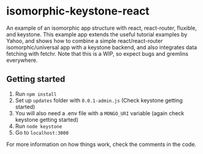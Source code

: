 # isomorphic-keystone-react

An example of an isomorphic app structure with react, react-router, fluxible, and keystone. This example app extends the useful tutorial examples by Yahoo, and shows how to combine a simple react/react-router isomorphic/universal app with a keystone backend, and also integrates data fetching with fetchr. Note that this is a WIP, so expect bugs and gremlins everywhere.

## Getting started

1. Run `npm install`
2. Set up `updates` folder with `0.0.1-admin.js` (Check keystone getting started)
3. You will also need a .env file with a `MONGO_URI` variable (again check keystone getting started)
4. Run `node keystone`
5. Go to `localhost:3000`

For more information on how things work, check the comments in the code.
